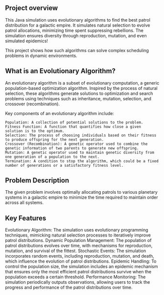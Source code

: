 ## Project overview
This Java simulation uses evolutionary algorithms to find the best patrol distribution for a galactic empire. It simulates natural selection to evolve patrol allocations, minimizing time spent suppressing rebellions.  The simulation ensures diversity through reproduction, mutation, and even simulated epidemics!

This project shows how such algorithms can solve complex scheduling problems in dynamic environments.

## What is an Evolutionary Algorithm?

An evolutionary algorithm is a subset of evolutionary computation, a generic population-based optimization algorithm. Inspired by the process of natural selection, these algorithms generate solutions to optimization and search problems using techniques such as inheritance, mutation, selection, and crossover (recombination).

Key components of an evolutionary algorithm include:

    Population: A collection of potential solutions to the problem.
    Fitness Function: A function that quantifies how close a given solution is to the optimum.
    Selection: The process of choosing individuals based on their fitness to produce offspring for the next generation.
    Crossover (Recombination): A genetic operator used to combine the genetic information of two parents to generate new offspring.
    Mutation: A genetic operator used to maintain genetic diversity from one generation of a population to the next.
    Termination: A condition to stop the algorithm, which could be a fixed number of generations or a satisfactory fitness level.

## Problem Description

The given problem involves optimally allocating patrols to various planetary systems in a galactic empire to minimize the time required to maintain order across all systems.

## Key Features

Evolutionary Algorithm: The simulation uses evolutionary programming techniques, mimicking natural selection processes to iteratively improve patrol distributions.
Dynamic Population Management: The population of patrol distributions evolves over time, with mechanisms for reproduction, mutation, and survival of the fittest.
Stochastic Events: The simulation incorporates random events, including reproduction, mutation, and death, which influence the evolution of patrol distributions.
Epidemic Handling: To control the population size, the simulation includes an epidemic mechanism that ensures only the most efficient patrol distributions survive when the population exceeds a certain threshold.
Performance Monitoring: The simulation periodically outputs observations, allowing users to track the progress and performance of the patrol distributions over time.